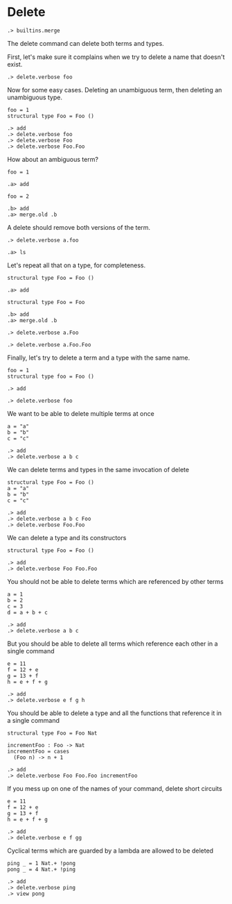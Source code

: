 # Delete

```ucm:hide
.> builtins.merge
```

The delete command can delete both terms and types.

First, let's make sure it complains when we try to delete a name that doesn't
exist.

```ucm:error
.> delete.verbose foo
```

Now for some easy cases. Deleting an unambiguous term, then deleting an
unambiguous type.

```unison:hide
foo = 1
structural type Foo = Foo ()
```

```ucm
.> add
.> delete.verbose foo
.> delete.verbose Foo
.> delete.verbose Foo.Foo
```

How about an ambiguous term?

```unison:hide
foo = 1
```

```ucm
.a> add
```

```unison:hide
foo = 2
```

```ucm
.b> add
.a> merge.old .b
```

A delete should remove both versions of the term.

```ucm
.> delete.verbose a.foo
```

```ucm:error
.a> ls
```

Let's repeat all that on a type, for completeness.

```unison:hide
structural type Foo = Foo ()
```

```ucm
.a> add
```

```unison:hide
structural type Foo = Foo
```

```ucm
.b> add
.a> merge.old .b
```

```ucm
.> delete.verbose a.Foo
```

```ucm
.> delete.verbose a.Foo.Foo
```

Finally, let's try to delete a term and a type with the same name.

```unison:hide
foo = 1
structural type foo = Foo ()
```

```ucm
.> add
```

```ucm
.> delete.verbose foo
```

We want to be able to delete multiple terms at once

```unison:hide
a = "a"
b = "b"
c = "c"
```

```ucm
.> add
.> delete.verbose a b c
```

We can delete terms and types in the same invocation of delete

```unison:hide
structural type Foo = Foo ()
a = "a"
b = "b"
c = "c"
```

```ucm
.> add
.> delete.verbose a b c Foo
.> delete.verbose Foo.Foo
```

We can delete a type and its constructors

```unison:hide
structural type Foo = Foo ()
```

```ucm
.> add
.> delete.verbose Foo Foo.Foo
```

You should not be able to delete terms which are referenced by other terms

```unison:hide
a = 1
b = 2
c = 3
d = a + b + c
```

```ucm:error
.> add
.> delete.verbose a b c
```

But you should be able to delete all terms which reference each other in a single command

```unison:hide
e = 11
f = 12 + e
g = 13 + f
h = e + f + g
```

```ucm
.> add
.> delete.verbose e f g h
```

You should be able to delete a type and all the functions that reference it in a single command

```unison:hide
structural type Foo = Foo Nat

incrementFoo : Foo -> Nat
incrementFoo = cases
  (Foo n) -> n + 1
```

```ucm
.> add
.> delete.verbose Foo Foo.Foo incrementFoo
```

If you mess up on one of the names of your command, delete short circuits

```unison:hide
e = 11
f = 12 + e
g = 13 + f
h = e + f + g
```

```ucm:error
.> add
.> delete.verbose e f gg
```

Cyclical terms which are guarded by a lambda are allowed to be deleted

```unison:hide
ping _ = 1 Nat.+ !pong
pong _ = 4 Nat.+ !ping
```

```ucm
.> add
.> delete.verbose ping
.> view pong
```
